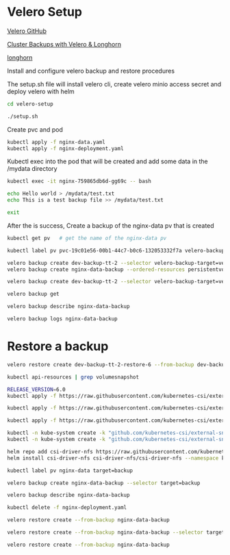 # Velero Setup

[Velero GitHub](https://github.com/vmware-tanzu/helm-charts/blob/main/charts/velero/README.md)

[Cluster Backups with Velero & Longhorn](https://platform.cloudogu.com/en/blog/velero-longhorn-backup-restore/)

[longhorn](https://github.com/longhorn/longhorn/)

Install and configure velero backup and restore procedures

The setup.sh file will install velero cli, create velero minio access secret and deploy velero with helm

```bash
cd velero-setup

./setup.sh
```

Create pvc and pod

```bash
kubectl apply -f nginx-data.yaml
kubectl apply -f nginx-deployment.yaml
```

Kubectl exec into the pod that will be created and add some data in the /mydata directory

```bash
kubectl exec -it nginx-759865db6d-gg69c -- bash

echo Hello world > /mydata/test.txt
echo This is a test backup file >> /mydata/test.txt

exit
```

After the is success, Create a backup of the nginx-data pv that is created

```bash
kubectl get pv   # get the name of the nginx-data pv

kubectl label pv pvc-19c01e56-00b1-44c7-b0c6-132053332f7a velero-backup-target=velero-dev-backup-test   # Label the PV

velero backup create dev-backup-tt-2 --selector velero-backup-target=velero-dev-backup-test --snapshot-move-data --wait
velero backup create nginx-data-backup --ordered-resources persistentvolumes=pvc-84ee76ff-2317-4034-a621-9349f7f79e64

velero backup create dev-backup-tt-2 --selector velero-backup-target=velero-dev-backup-test --snapshot-move-data --wait # --snapshot-move-data allows snapshot data to be pushed to backend storage. 
```

```bash
velero backup get

velero backup describe nginx-data-backup

velero backup logs nginx-data-backup
```

# Restore a backup

```bash
velero restore create dev-backup-tt-2-restore-6 --from-backup dev-backup-tt-2  --include-namespaces=velero,default --wait # It was necessary to include the velero namespace in the restore target. Else the restore didn't work. Then it become necessary to include the namesapces to restore in the restore target else nothing is restore, only the velero namespace is restore
```

```bash
kubectl api-resources | grep volumesnapshot

RELEASE_VERSION=6.0
kubectl apply -f https://raw.githubusercontent.com/kubernetes-csi/external-snapshotter/release-${RELEASE_VERSION}/client/config/crd/snapshot.storage.k8s.io_volumesnapshotclasses.yaml

kubectl apply -f https://raw.githubusercontent.com/kubernetes-csi/external-snapshotter/release-${RELEASE_VERSION}/client/config/crd/snapshot.storage.k8s.io_volumesnapshotcontents.yaml

kubectl apply -f https://raw.githubusercontent.com/kubernetes-csi/external-snapshotter/release-${RELEASE_VERSION}/client/config/crd/snapshot.storage.k8s.io_volumesnapshots.yaml

kubectl -n kube-system create -k "github.com/kubernetes-csi/external-snapshotter/client/config/crd?ref=release-5.0"
kubectl -n kube-system create -k "github.com/kubernetes-csi/external-snapshotter/deploy/kubernetes/snapshot-controller?ref=release-5.0"

helm repo add csi-driver-nfs https://raw.githubusercontent.com/kubernetes-csi/csi-driver-nfs/master/charts
helm install csi-driver-nfs csi-driver-nfs/csi-driver-nfs --namespace kube-system --version v4.5.0 --set externalSnapshotter.enabled=true

kubectl label pv nginx-data target=backup

velero backup create nginx-data-backup --selector target=backup

velero backup describe nginx-data-backup

kubectl delete -f nginx-deployment.yaml 

velero restore create --from-backup nginx-data-backup

velero restore create --from-backup nginx-data-backup --selector target=backup

velero restore create --from-backup nginx-data-backup
```

<!-- job copy-data-to-temp-pvc

status:
  completionTime: "2024-01-31T02:35:38Z"
  conditions:
  - lastProbeTime: "2024-01-31T02:35:38Z"
    lastTransitionTime: "2024-01-31T02:35:38Z"
    status: "True"
    type: Complete
  ready: 0
  startTime: "2024-01-31T02:34:52Z"
  succeeded: 1
  terminating: 0
  uncountedTerminatedPods: {} -->